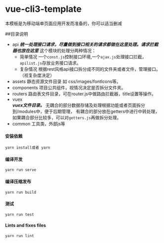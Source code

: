 # vue-cli3-template
本模板是为移动端单页面应用开发而准备的，你可以适当删减

##目录说明
-   api
***统一处理接口请求，尽量做到接口相关的请求都做在这里处理。请求拦截器也放在这里***
这个模块的处理分两种情况：
    +   简单情况 
  一个``const.js``控制接口环境,一个``ajax.js``处理接口拦截，``apilist.js``存放业务接口请求。    <br/>
    +   复杂情况
根据rest风格api接口拆分成不同的文件夹或者文件，管理接口。（视复杂度决定）
-   assets
  静态资源文件目录 如 css/images/fontIcons等。
-   components
  项目公共组件，视情况决定是否拆分文件夹。
-   routers
路由表文件目录，可在router.js中做路由拦截器，title设置等操作。
-   vuex    
***vuex文件目录。***
无耦合的部分数据存储及处理根据功能或者页面拆分到/modules中，便于后期管理，
有耦合的部分放在getters中进行中转处理，如果耦合部分比较多，可以对``getters.js``再做拆分处理。
-   common
  工具类，外部js等

#### 安装依赖
```
yarn install或者 yarn
```

#### 编译开发
```
yarn run serve
```

#### 编译压缩发布
```
yarn run build
```

#### 测试
```
yarn run test
```

#### Lints and fixes files
```
yarn run lint
```
